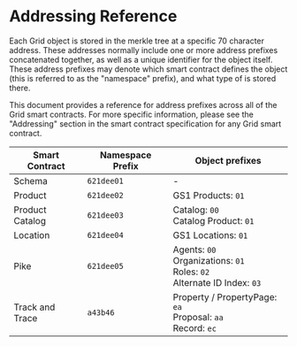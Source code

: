 # Addressing Reference

<!--
  Copyright (c) 2018-2020 Cargill Incorporated
  Licensed under Creative Commons Attribution 4.0 International License
  https://creativecommons.org/licenses/by/4.0/
-->

Each Grid object is stored in the merkle tree at a specific 70 character
address. These addresses normally include one or more address prefixes
concatenated together, as well as a unique identifier for the object itself.
These address prefixes may denote which smart contract defines the object (this
is referred to as the "namespace" prefix), and what type of is stored there.

This document provides a reference for address prefixes across all of the Grid
smart contracts. For more specific information, please see the "Addressing"
section in the smart contract specification for any Grid smart contract.

<table>
  <thead>
    <tr>
      <th>Smart Contract</th>
      <th>Namespace Prefix</th>
      <th> Object prefixes</th>
    </tr>
  </thead>
  <tr>
    <td>Schema</td>
    <td><code>621dee01</code></td>
    <td>-</td>
  </tr>
  <tr>
    <td>Product</td>
    <td><code>621dee02</code></td>
    <td>GS1 Products: <code>01</code></td>
  </tr>
  <tr>
    <td>Product Catalog</td>
    <td><code>621dee03</code></td>
    <td>
      Catalog: <code>00</code><br>
      Catalog Product: <code>01</code>
    </td>
  </tr>
  <tr>
    <td>Location</td>
    <td><code>621dee04</code></td>
    <td>GS1 Locations: <code>01</code></td>
  </tr>
  <tr>
    <td>Pike</td>
    <td><code>621dee05</code></td>
    <td>
      Agents: <code>00</code><br>
      Organizations: <code>01</code><br>
      Roles: <code>02</code><br>
      Alternate ID Index: <code>03</code>
    </td>
  </tr>
  <tr>
    <td>Track and Trace</td>
    <td><code>a43b46</code></td>
    <td>
      Property / PropertyPage: <code>ea</code><br>
      Proposal: <code>aa</code><br>
      Record: <code>ec</code>
    </td>
  </tr>
</table>
